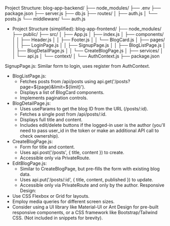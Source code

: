 Project Structure:
   blog-app-backend/
├── node_modules/
├── .env
├── package.json
├── server.js
├── db.js
├── routes/
│   ├── auth.js
│   └── posts.js
└── middleware/
    └── auth.js



  * Project Structure (simplified):
   blog-app-frontend/
├── node_modules/
├── public/
├── src/
│   ├── App.js
│   ├── index.js
│   ├── components/
│   │   ├── Header.js
│   │   ├── Footer.js
│   │   └── BlogCard.js
│   ├── pages/
│   │   ├── LoginPage.js
│   │   ├── SignupPage.js
│   │   ├── BlogListPage.js
│   │   ├── BlogDetailPage.js
│   │   └── CreateBlogPage.js
│   ├── services/
│   │   └── api.js
│   └── context/
│       └── AuthContext.js
├── package.json




SignupPage.js: Similar form to login, uses register from AuthContext.
 * BlogListPage.js:
   * Fetches posts from /api/posts using api.get('/posts?page=${page}&limit=${limit}').
   * Displays a list of BlogCard components.
   * Implements pagination controls.
 * BlogDetailPage.js:
   * Uses useParams to get the blog ID from the URL (/posts/:id).
   * Fetches a single post from /api/posts/:id.
   * Displays full title and content.
   * Includes edit/delete buttons if the logged-in user is the author (you'll need to pass user_id in the token or make an additional API call to check ownership).
 * CreateBlogPage.js:
   * Form for title and content.
   * Uses api.post('/posts', { title, content }) to create.
   * Accessible only via PrivateRoute.
 * EditBlogPage.js:
   * Similar to CreateBlogPage, but pre-fills the form with existing blog data.
   * Uses api.put('/posts/:id', { title, content, published }) to update.
   * Accessible only via PrivateRoute and only by the author.
Responsive Design:
 * Use CSS Flexbox or Grid for layouts.
 * Employ media queries for different screen sizes.
 * Consider using a UI library like Material-UI or Ant Design for pre-built responsive components, or a CSS framework like Bootstrap/Tailwind CSS. (Not included in snippets for brevity).
